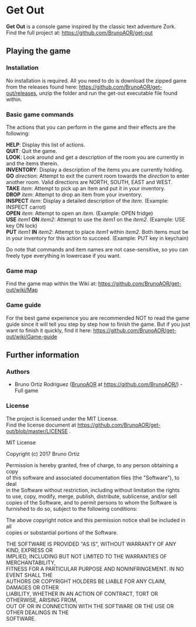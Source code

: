 # Get Out
__Get Out__ is a console game inspired by the classic text adventure Zork.  
Find the full project at: https://github.com/BrunoAOR/get-out


## Playing the game

### Installation
No installation is required. All you need to do is download the zipped game from the releases found here: https://github.com/BrunoAOR/get-out/releases, unzip the folder and run the get-out executable file found within.

### Basic game commands
The actions that you can perform in the game and their effects are the following: 

__HELP__: Display this list of actions.  
__QUIT__: Quit the game.  
__LOOK__: Look around and get a description of the room you are currently in and the items therein.  
__INVENTORY__: Display a description of the items you are currently holding.  
__GO__ _direction_: Attempt to exit the current room towards the _direction_ to enter another room. Valid directions are NORTH, SOUTH, EAST and WEST.  
__TAKE__ _item_: Attempt to pick up an item and put it in your inventory.  
__DROP__ _item_: Attempt to drop an item from your inventory.  
__INSPECT__ _item_: Display a detailed description of the _item_. (Example: INSPECT carrot)  
__OPEN__ _item_: Attempt to open an _item_. (Example: OPEN fridge)  
__USE__ _item1_ __ON__ _item2_: Attempt to use the _item1_ on the _item2_. (Example: USE key ON lock)  
__PUT__ _item1_ __IN__ _item2_: Attempt to place _item1_ within _item2_. Both items must be in your inventory for this action to succeed. (Example: PUT key in keychain)  

Do note that commands and item names are not case-sensitive, so you can freely type everything in lowercase if you want.  

### Game map
Find the game map within the Wiki at: https://github.com/BrunoAOR/get-out/wiki/Map

### Game guide
For the best game experience you are recommended NOT to read the game guide since it will tell you step by step how to finish the game. 
But if you just want to finish it quickly, find it here: https://github.com/BrunoAOR/get-out/wiki/Game-guide


## Further information

### Authors
* Bruno Ortiz Rodriguez ([BrunoAOR](https://github.com/BrunoAOR/) at https://github.com/BrunoAOR/) - Full game

### License
The project is licensed under the MIT License.  
Find the license document at https://github.com/BrunoAOR/get-out/blob/master/LICENSE .

MIT License

Copyright (c) 2017 Bruno Ortiz

Permission is hereby granted, free of charge, to any person obtaining a copy  
of this software and associated documentation files (the "Software"), to deal  
in the Software without restriction, including without limitation the rights  
to use, copy, modify, merge, publish, distribute, sublicense, and/or sell  
copies of the Software, and to permit persons to whom the Software is  
furnished to do so, subject to the following conditions:  

The above copyright notice and this permission notice shall be included in all  
copies or substantial portions of the Software.

THE SOFTWARE IS PROVIDED "AS IS", WITHOUT WARRANTY OF ANY KIND, EXPRESS OR  
IMPLIED, INCLUDING BUT NOT LIMITED TO THE WARRANTIES OF MERCHANTABILITY,  
FITNESS FOR A PARTICULAR PURPOSE AND NONINFRINGEMENT. IN NO EVENT SHALL THE  
AUTHORS OR COPYRIGHT HOLDERS BE LIABLE FOR ANY CLAIM, DAMAGES OR OTHER  
LIABILITY, WHETHER IN AN ACTION OF CONTRACT, TORT OR OTHERWISE, ARISING FROM,  
OUT OF OR IN CONNECTION WITH THE SOFTWARE OR THE USE OR OTHER DEALINGS IN THE  
SOFTWARE.
